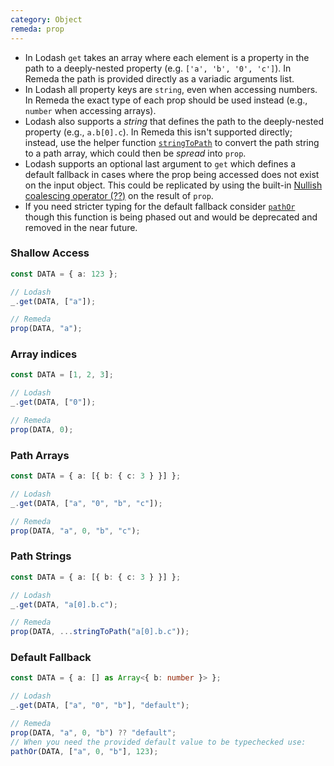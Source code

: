```yaml
---
category: Object
remeda: prop
---
```


- In Lodash `get` takes an array where each element is a property in the path to
  a deeply-nested property (e.g. `['a', 'b', '0', 'c']`). In Remeda the path is
  provided directly as a variadic arguments list.
- In Lodash all property keys are `string`, even when accessing numbers. In
  Remeda the exact type of each prop should be used instead (e.g., `number` when
  accessing arrays).
- Lodash also supports a _string_ that defines the path to the deeply-nested
  property (e.g., `a.b[0].c`). In Remeda this isn't supported directly; instead,
  use the helper function [`stringToPath`](/docs#stringToPath) to convert the
  path string to a path array, which could then be _spread_ into `prop`.
- Lodash supports an optional last argument to `get` which defines a default
  fallback in cases where the prop being accessed does not exist on the input
  object. This could be replicated by using the built-in
  [Nullish coalescing operator (??)](https://developer.mozilla.org/en-US/docs/Web/JavaScript/Reference/Operators/Nullish_coalescing)
  on the result of `prop`.
- If you need stricter typing for the default fallback consider [`pathOr`](/docs#pathOr)
  though this function is being phased out and would be deprecated and removed
  in the near future.

### Shallow Access

```ts
const DATA = { a: 123 };

// Lodash
_.get(DATA, ["a"]);

// Remeda
prop(DATA, "a");
```

### Array indices

```ts
const DATA = [1, 2, 3];

// Lodash
_.get(DATA, ["0"]);

// Remeda
prop(DATA, 0);
```

### Path Arrays

```ts
const DATA = { a: [{ b: { c: 3 } }] };

// Lodash
_.get(DATA, ["a", "0", "b", "c"]);

// Remeda
prop(DATA, "a", 0, "b", "c");
```

### Path Strings

```ts
const DATA = { a: [{ b: { c: 3 } }] };

// Lodash
_.get(DATA, "a[0].b.c");

// Remeda
prop(DATA, ...stringToPath("a[0].b.c"));
```

### Default Fallback

```ts
const DATA = { a: [] as Array<{ b: number }> };

// Lodash
_.get(DATA, ["a", "0", "b"], "default");

// Remeda
prop(DATA, "a", 0, "b") ?? "default";
// When you need the provided default value to be typechecked use:
pathOr(DATA, ["a", 0, "b"], 123);
```
